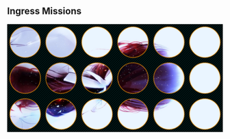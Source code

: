## Ingress Missions
![Darling I Miss U](https://github.com/atooy/Ingress/blob/master/Mission/%E5%B0%8F%E5%A7%90%E5%A7%90%EF%BC%8C%E6%88%91%E6%83%B3%E4%BD%A0.png)
